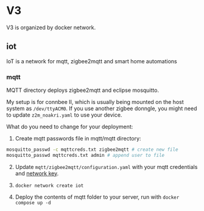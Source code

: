 # V3

V3 is organized by docker network.


## iot

IoT is a network for mqtt, zigbee2mqtt and smart home automations

### mqtt

MQTT directory deploys zigbee2mqtt and eclipse mosquitto.

My setup is for connbee II, which is usually being mounted on the host system as `/dev/ttyACM0`. If you use another zigbee donngle, you might need to update `z2m_noakri.yaml` to use your device.

What do you need to change for your deployment:

1. Create mqtt passwords file in mqtt/mqtt directory:
```sh
mosquitto_passwd -c mqttcreds.txt zigbee2mqtt # create new file
mosquitto_passwd mqttcreds.txt admin # append user to file
```

2. Update `mqtt/zigbee2mqtt/configuration.yaml` with your mqtt credentials and [network key](https://www.zigbee2mqtt.io/guide/configuration/zigbee-network.html#network-config).

3. `docker network create iot`

4. Deploy the contents of mqtt folder to your server, run with `docker compose up -d`
